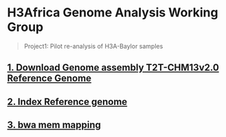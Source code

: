# H3Africa Genome Analysis Working Group

> Project1: Pilot re-analysis of H3A-Baylor samples

## [1. Download Genome assembly T2T-CHM13v2.0 Reference Genome](./stage0:download_T2T/README.md)

## [2. Index Reference genome](./stage0:download_T2T/README.md)

## [3. bwa mem mapping](./stage1:convert_carm_T2T_mapping/README.md)

